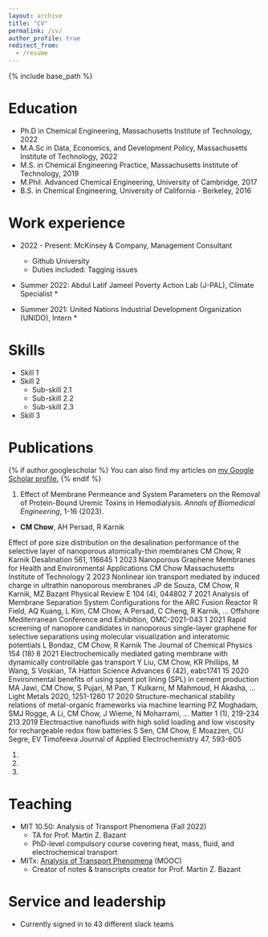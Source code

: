 ```yaml
---
layout: archive
title: "CV"
permalink: /cv/
author_profile: true
redirect_from:
  - /resume
---
```


{% include base_path %}

Education
======
* Ph.D in Chemical Engineering, Massachusetts Institute of Technology, 2022
* M.A.Sc in Data, Economics, and Development Policy, Massachusetts Institute of Technology, 2022
* M.S. in Chemical Engineering Practice, Massachusetts Institute of Technology, 2019
* M.Phil. Advanced Chemical Engineering, University of Cambridge, 2017
* B.S. in Chemical Engineering, University of California - Berkeley, 2016

Work experience
======
* 2022 - Present: McKinsey & Company, Management Consultant
  * Github University
  * Duties included: Tagging issues

* Summer 2022: Abdul Latif Jameel Poverty Action Lab (J-PAL), Climate Specialist
  * 

* Summer 2021: United Nations Industrial Development Organization (UNIDO), Intern
  * 


  
Skills
======
* Skill 1
* Skill 2
  * Sub-skill 2.1
  * Sub-skill 2.2
  * Sub-skill 2.3
* Skill 3

Publications
======
{% if author.googlescholar %}
  You can also find my articles on <u><a href="{{author.googlescholar}}">my Google Scholar profile</a>.</u>
{% endif %}

1. Effect of Membrane Permeance and System Parameters on the Removal of Protein-Bound Uremic Toxins in Hemodialysis. _Annals of Biomedical Engineering_, 1-16 (2023).
  * **CM Chow**, AH Persad, R Karnik
    
Effect of pore size distribution on the desalination performance of the selective layer of nanoporous atomically-thin membranes
CM Chow, R Karnik
Desalination 561, 116645
  1 2023
Nanoporous Graphene Membranes for Health and Environmental Applications
CM Chow
Massachusetts Institute of Technology
  2 2023
Nonlinear ion transport mediated by induced charge in ultrathin nanoporous membranes
JP de Souza, CM Chow, R Karnik, MZ Bazant
Physical Review E 104 (4), 044802
  7 2021
Analysis of Membrane Separation System Configurations for the ARC Fusion Reactor
R Field, AQ Kuang, L Kim, CM Chow, A Persad, C Cheng, R Karnik, ...
Offshore Mediterranean Conference and Exhibition, OMC-2021-043
  1 2021
Rapid screening of nanopore candidates in nanoporous single-layer graphene for selective separations using molecular visualization and interatomic potentials
L Bondaz, CM Chow, R Karnik
The Journal of Chemical Physics 154 (18)
  8 2021
Electrochemically mediated gating membrane with dynamically controllable gas transport
Y Liu, CM Chow, KR Phillips, M Wang, S Voskian, TA Hatton
Science Advances 6 (42), eabc1741
  15  2020
Environmental benefits of using spent pot lining (SPL) in cement production
MA Jawi, CM Chow, S Pujari, M Pan, T Kulkarni, M Mahmoud, H Akasha, ...
Light Metals 2020, 1251-1260
  17  2020
Structure-mechanical stability relations of metal-organic frameworks via machine learning
PZ Moghadam, SMJ Rogge, A Li, CM Chow, J Wieme, N Moharrami, ...
Matter 1 (1), 219-234
  213 2019
Electroactive nanofluids with high solid loading and low viscosity for rechargeable redox flow batteries
S Sen, CM Chow, E Moazzen, CU Segre, EV Timofeeva
Journal of Applied Electrochemistry 47, 593-605

1. 

1. 

1. 


<!--   <ul>{% for post in site.publications %}
    {% include archive-single-cv.html %}
  {% endfor %}</ul> -->
  
<!-- Talks
======
  <ul>{% for post in site.talks %}
    {% include archive-single-talk-cv.html %}
  {% endfor %}</ul> -->
  
Teaching
======
* MIT 10.50: Analysis of Transport Phenomena (Fall 2022)
  * TA for Prof. Martin Z. Bazant
  * PhD-level compulsory course covering heat, mass, fluid, and electrochemical transport
* MITx: [Analysis of Transport Phenomena](https://mitxonline.mit.edu/courses/course-v1:MITxT+10.50.CH01x/) (MOOC)
  * Creator of notes & transcripts creator for Prof. Martin Z. Bazant
<!--   <ul>{% for post in site.teaching %}
    {% include archive-single-cv.html %}
  {% endfor %}</ul> -->
  
Service and leadership
======
* Currently signed in to 43 different slack teams
